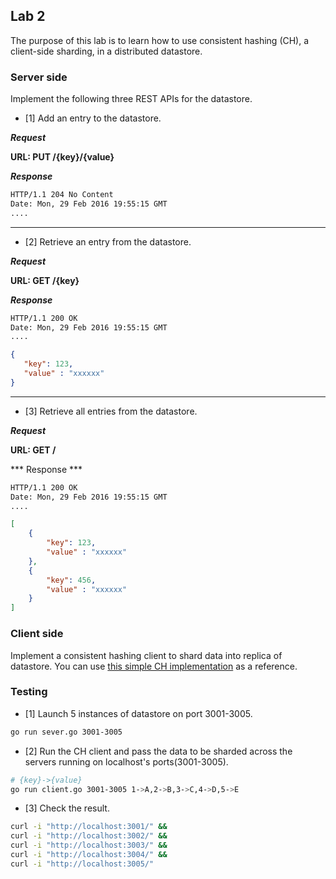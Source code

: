 ## Lab 2 

The purpose of this lab is to learn how to use consistent hashing (CH), a
client-side sharding, in a distributed datastore.


### Server side

Implement the following three REST APIs for the datastore.

* [1] Add an entry to the datastore.

***Request***

__URL: PUT /{key}/{value}__

***Response***
```sh
HTTP/1.1 204 No Content
Date: Mon, 29 Feb 2016 19:55:15 GMT
....
``` 

---
* [2] Retrieve an entry from the datastore.

***Request***

__URL: GET /{key}__

***Response***
```sh
HTTP/1.1 200 OK
Date: Mon, 29 Feb 2016 19:55:15 GMT
....
``` 
```json
{
   "key": 123,
   "value" : "xxxxxx"
}
``` 

---
* [3] Retrieve all entries from the datastore.

***Request***

__URL: GET /__

*** Response ***
```sh
HTTP/1.1 200 OK
Date: Mon, 29 Feb 2016 19:55:15 GMT
....
``` 
```json
[   
    {
        "key": 123,
        "value" : "xxxxxx"
    },
    {
        "key": 456,
        "value" : "xxxxxx"
    }
]   
``` 

### Client side

Implement a consistent hashing client to shard data into replica of datastore.
You can use [this simple CH implementation](https://github.com/clohfink/RendezvousHash/blob/master/src/main/java/com/csforge/ConsistentHash.java) as a reference. 


### Testing

* [1] Launch 5 instances of datastore on port 3001-3005.

```sh
go run sever.go 3001-3005
```

* [2] Run the CH client and pass the data to be sharded across the servers running on localhost's ports(3001-3005).

```sh
# {key}->{value}
go run client.go 3001-3005 1->A,2->B,3->C,4->D,5->E
```

* [3] Check the result.

```sh
curl -i "http://localhost:3001/" &&
curl -i "http://localhost:3002/" &&
curl -i "http://localhost:3003/" &&
curl -i "http://localhost:3004/" &&
curl -i "http://localhost:3005/"
```
